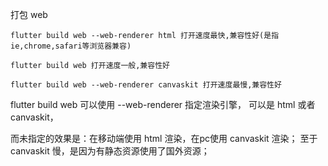 打包 web

```undefined
flutter build web --web-renderer html 打开速度最快,兼容性好(是指ie,chrome,safari等浏览器兼容)

flutter build web 打开速度一般,兼容性好

flutter build web --web-renderer canvaskit 打开速度最慢,兼容性好
```

flutter build web 可以使用 --web-renderer 指定渲染引擎， 可以是 html 或者 canvaskit，

而未指定的效果是：在移动端使用 html 渲染，在pc使用 canvaskit 渲染；
至于 canvaskit 慢，是因为有静态资源使用了国外资源；

